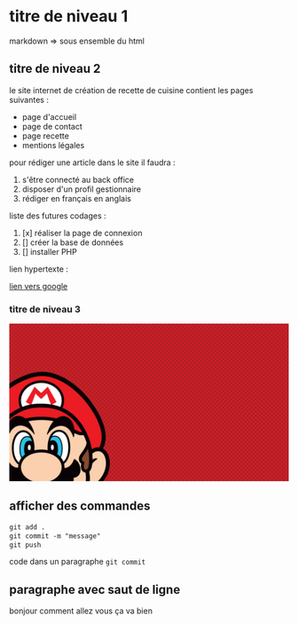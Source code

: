 # titre de niveau 1

markdown => sous ensemble du html 

## titre de niveau 2

le site internet de création de recette de cuisine contient les pages suivantes :

- page d'accueil
- page de contact
- page recette
- mentions légales

pour rédiger une article dans le site il faudra :

1. s'être connecté au back office
1. disposer d'un profil gestionnaire
1. rédiger en français en anglais

liste des futures codages :

1. [x] réaliser la page de connexion
1. [] créer la base de données
1. [] installer PHP 

lien hypertexte : 

[lien vers google](https://google.fr)

### titre de niveau 3

![](mario.jpg)

## afficher des commandes 

```
git add .
git commit -m "message"
git push
```

code dans un paragraphe `git commit`

## paragraphe avec saut de ligne 

bonjour comment allez vous
ça va bien 